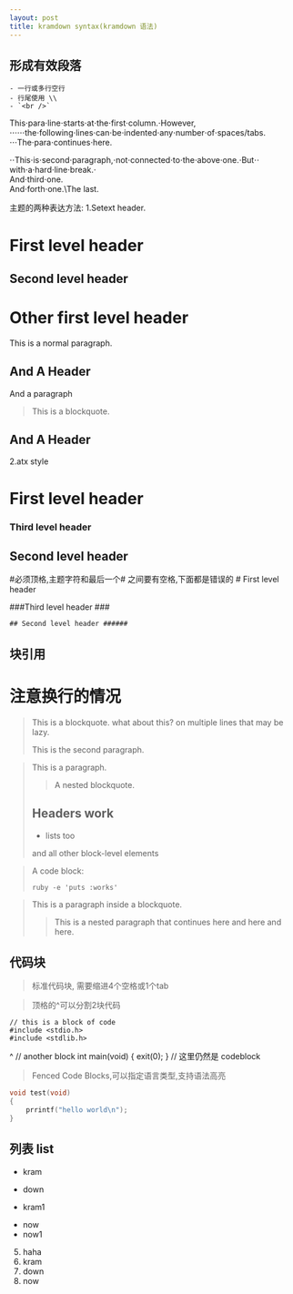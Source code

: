 ```yaml
---
layout: post
title: kramdown syntax(kramdown 语法)
---
```


形成有效段落
---

    - 一行或多行空行
    - 行尾使用 \\
    - `<br />`

This⋅para⋅line⋅starts⋅at⋅the⋅first⋅column.⋅However,
⋅⋅⋅⋅⋅⋅the⋅following⋅lines⋅can⋅be⋅indented⋅any⋅number⋅of⋅spaces/tabs.
⋅⋅⋅The⋅para⋅continues⋅here.

⋅⋅This⋅is⋅second⋅paragraph,⋅not⋅connected⋅to⋅the⋅above⋅one.⋅But⋅⋅
with⋅a⋅hard⋅line⋅break.⋅    
  And⋅third⋅one.<br />And⋅forth⋅one.\\The last.

主题的两种表达方法:
1.Setext header. 

First level header
==================

Second level header
------

   Other first level header
=

This is a normal
paragraph.

And A Header
------------
And a paragraph

> This is a blockquote.

And A Header
------------
2.atx style 
# First level header

### Third level header    ###

## Second level header ######

\#必须顶格,主题字符和最后一个# 之间要有空格,下面都是错误的
    # First level header

###Third level header    ###

    ## Second level header ######

块引用
---
注意换行的情况
===

> This is a blockquote.
> what about this?
>     on multiple lines
that may be lazy.
>
> This is the second paragraph.

> This is a paragraph.
>
> > A nested blockquote.
>
> ## Headers work
>
> * lists too
>
> and all other block-level elements

> A code block:
>
>     ruby -e 'puts :works'

> This is a paragraph inside
a blockquote.
>
> > This is a nested paragraph
that continues here
> and here
> > and here.

代码块
---
> 标准代码块, 需要缩进4个空格或1个tab

> 顶格的^可以分割2块代码

    // this is a block of code
    #include <stdio.h>
    #include <stdlib.h>
^
    // another block
    int main(void)
    {
        exit(0);
    }
// 这里仍然是 codeblock    

> Fenced Code Blocks,可以指定语言类型,支持语法高亮

~~~c
void test(void)
{
    prrintf("hello world\n");
}
~~~

列表 list
---

* kram
+ down
* kram1
- now
- now1

5. haha
1. kram
2. down
3. now
    
